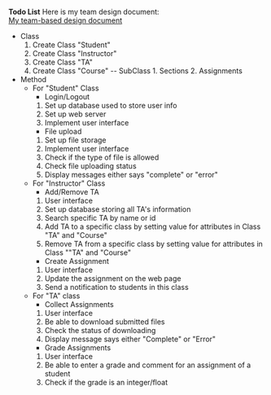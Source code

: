 **Todo List**
Here is my team design document:<br>
[My team-based design document](https://github.com/0WeiyuFeng0/wfghd/tree/master/assignment-four)
- Class
	1. Create Class "Student"
	2. Create Class "Instructor" 
	3. Create Class "TA"
	4. Create Class "Course"
		-- SubClass
			1. Sections
			2. Assignments
- Method
	- For "Student" Class
		- Login/Logout
		1. Set up database used to store user info
		2. Set up web server
		3. Implement user interface
		- File upload
		1. Set up file storage
		2. Implement user interface
		3. Check if the type of file is allowed 
		4. Check file uploading status 
		5. Display messages either says "complete" or "error"
	- For "Instructor" Class
		- Add/Remove TA
		1. User interface
		2. Set up database storing all TA's information
		3. Search specific TA by name or id
		4. Add TA to a specific class by setting value for attributes in Class "TA" and "Course"
		5. Remove TA from a specific class by setting value for attributes in Class ""TA" and "Course"
		- Create Assignment
		1. User interface
		2. Update the assignment on the web page
		3. Send a notification to students in this class
	 - For "TA" class
		 - Collect Assignments
		1. User interface
     	2. Be able to download submitted files 
		3. Check the status of downloading
		4. Display message says either "Complete" or "Error"
		- Grade Assignments
		1. User interface
		2. Be able to enter a grade and comment for an assignment of a student
		3. Check if the grade is an integer/float
